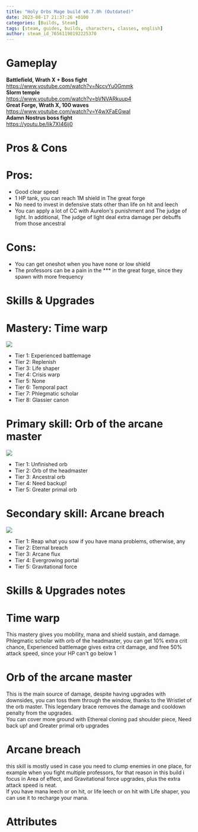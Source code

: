 ```yaml
---
title: "Holy Orbs Mage build v0.7.0h (Outdated)"
date: 2023-08-17 21:37:26 +0100
categories: [Builds, Steam]
tags: [steam, guides, builds, characters, classes, english]
author: steam_id_76561198192225370
---
```

# Gameplay

**Battlefield, Wrath X + Boss fight**  
<https://www.youtube.com/watch?v=NccvYu0Gmmk>  
**Slorm temple**  
<https://www.youtube.com/watch?v=bVNVARkuup4>  
**Great Forge, Wrath X, 100 waves**  
<https://www.youtube.com/watch?v=Y4wXFaEGwaI>  
**Adamn Nostrus boss fight**  
<https://youtu.be/lik7XI46ij0>

# Pros & Cons

Pros:
=====

  

* Good clear speed
* 1 HP tank, you can reach 1M shield in The great forge
* No need to invest in defensive stats other than life on hit and leech
* You can apply a lot of CC with Aurelon's punishment and The judge of light. In additional, The judge of light deal extra damage per debuffs from those ancestral

  

Cons:
=====

  

* You can get oneshot when you have none or low shield
* The professors can be a pain in the \*\*\* in the great forge, since they spawn with more frequency

# Skills & Upgrades

Mastery: Time warp
==================

  
![](/assets/steam_guides/3021351441/32991420)  

* Tier 1: Experienced battlemage
* Tier 2: Replenish
* Tier 3: Life shaper
* Tier 4: Crisis warp
* Tier 5: None
* Tier 6: Temporal pact
* Tier 7: Phlegmatic scholar
* Tier 8: Glassier canon

  

Primary skill: Orb of the arcane master
=======================================

  
![](/assets/steam_guides/3021351441/32991427)  

* Tier 1: Unfinished orb
* Tier 2: Orb of the headmaster
* Tier 3: Ancestral orb
* Tier 4: Need backup!
* Tier 5: Greater primal orb

  

Secondary skill: Arcane breach
==============================

  
![](/assets/steam_guides/3021351441/33503159)  

* Tier 1: Reap what you sow if you have mana problems, otherwise, any
* Tier 2: Eternal breach
* Tier 3: Arcane flux
* Tier 4: Evergrowing portal
* Tier 5: Gravitational force

# Skills & Upgrades notes

Time warp
=========

  
This mastery gives you mobility, mana and shield sustain, and damage.  
Phlegmatic scholar with orb of the headmaster, you can get 10% extra crit chance, Experienced battlemage gives extra crit damage, and free 50% attack speed, since your HP can't go below 1  
  

Orb of the arcane master
========================

  
This is the main source of damage, despite having upgrades with downsides, you can toss them through the window, thanks to the Wristlet of the orb master. This legendary brace removes the damage and cooldown penalty from the upgrades.  
You can cover more ground with Ethereal cloning pad shoulder piece, Need back up! and Greater primal orb upgrades  
  

Arcane breach
=============

  
this skill is mostly used in case you need to clump enemies in one place, for example when you fight multiple professors, for that reason in this build i focus in Area of effect, and Gravitational force upgrades, plus the extra attack speed is neat.  
If you have mana leech or on hit, or life leech or on hit with Life shaper, you can use it to recharge your mana.

# Attributes

